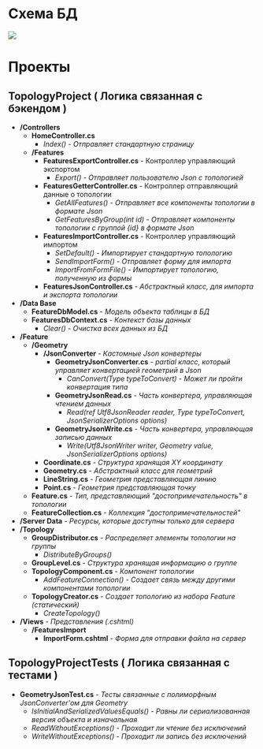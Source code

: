 # Схема БД

  <img src="https://sun9-60.userapi.com/impg/uTHpAZNP6LcpxvKdhQ_qpRwTjLQPWz3kDSmD-w/hhkrvQDMkIA.jpg?size=219x117&quality=96&sign=a5615f9bb4d751b654efdeecda9fbae4&type=album" />

# Проекты

## TopologyProject ( Логика связанная с бэкендом )
- **/Controllers**
  - **HomeController.cs**
    - *Index() - Отправляет стандартную страницу*
  - **/Features**
    - **FeaturesExportController.cs** - Контроллер управляющий экспортом
      -  *Export() - Отправляет пользователю Json с топологией*
    - **FeaturesGetterController.cs** - Контроллер отправляющий данные о топологии
      -  *GetAllFeatures() - Отправляет все компоненты топологии в формате Json*
      -  *GetFeaturesByGroup(int id) - Отправляет компоненты топологии с группой {id} в формате Json*
    - **FeaturesImportController.cs** - Контроллер управляющий импортом
      - *SetDefault() - Импортирует стандартную топологию*
      - *SendImportForm() - Отправляет форму для импорта*
      - *ImportFromFormFile() - Импортирует топологию, полученную из формы*
    - **FeaturesJsonController.cs** - *Абстрактный класс, для импорта и экспорта топологии*
- **/Data Base**
  -  **FeatureDbModel.cs** - *Модель объекта таблицы в БД*
  - **FeaturesDbContext.cs** - *Контекст базы данных*
    - *Clear()* - *Очистка всех данных из БД*
- **/Feature**
  - **/Geometry**
    - **/JsonConverter** - *Кастомные Json конвертеры*
      - **GeometryJsonConverter.cs** - *partial класс, который управляет конвертацией геометрий в Json* 
        - *CanConvert(Type typeToConvert)* - *Может ли пройти конвертация типа*
      - **GeometryJsonRead.cs** - *Часть конвертера, управляющая чтением данных*
        - *Read(ref Utf8JsonReader reader, Type typeToConvert, JsonSerializerOptions options)*
      - **GeometryJsonWrite.cs** - *Часть конвертера, управляющая записью данных*
        - *Write(Utf8JsonWriter writer, Geometry value, JsonSerializerOptions options)*
    - **Coordinate.cs** - *Структура хранящая XY координату*
    - **Geometry.cs** - *Абстрактный класс для геометрий*
    - **LineString.cs** - *Геометрия представляющая линию*
    - **Point.cs** - *Геометрия представляющая точку*
  - **Feature.cs** - *Тип, представляющий "достопримечательность" в топологии*
  - **FeatureCollection.cs** - *Коллекция "достопримечательностей"*
- **/Server Data** - *Ресурсы, которые доступны только для сервера*
- **/Topology**
  - **GroupDistributor.cs** - *Распределяет элементы топологии на группы*
    - *DistributeByGroups()*
  - **GroupLevel.cs** - *Структура хранящая информацию о группе*
  - **TopologyComponent.cs** - *Компонент топологии*
    - *AddFeatureConnection()* - *Создает связь между другими компонентами топологии*
  - **TopologyCreator.cs** - *Создает топологию из набора Feature (статический)*
    - *CreateTopology()*
- **/Views** - *Представления (.cshtml)*
  - **/FeaturesImport**
    - **ImportForm.cshtml** - *Форма для отправки файла на сервер*

## TopologyProjectTests ( Логика связанная с тестами )

 - **GeometryJsonTest.cs** - *Тесты связанные с полиморфным JsonConverter'ом для Geometry*
   - *IsInitialAndSerializedValuesEquals()* - *Равны ли сериализованная версия объекта и изначальная*
   - *ReadWithoutExceptions()* - *Проходит ли чтение без исключений*
   - *WriteWithoutExceptions()* - *Проходит ли запись без исключений*
